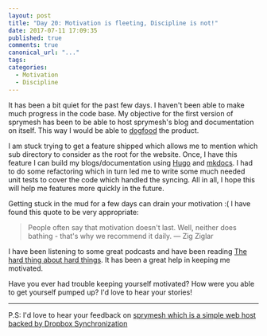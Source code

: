 ```yaml
---
layout: post
title: "Day 20: Motivation is fleeting, Discipline is not!"
date: 2017-07-11 17:09:35
published: true
comments: true
canonical_url: "..."
tags:
categories:
  - Motivation
  - Discipline
---
```


It has been a bit quiet for the past few days.
I haven't been able to make much progress in the code base. My objective for the first version
of sprymesh has been to be able to host sprymesh's blog and documentation on itself.
This way I would be able to [dogfood](https://en.wikipedia.org/wiki/Eating_your_own_dog_food) the product.

I am stuck trying to get a feature shipped which allows me to mention which sub directory to consider as the root
for the website. Once, I have this feature I can build my blogs/documentation using [Hugo](http://gohugo.io/) and [mkdocs](http://www.mkdocs.org/).
I had to do some refactoring which in turn led me to write some much needed unit tests to cover the code which handled the syncing.
All in all, I hope this will help me features more quickly in the future.

Getting stuck in the mud for a few days can drain your motivation :(
I have found this quote to be very appropriate:

> People often say that motivation doesn't last. Well, neither does bathing - that's why we recommend it daily. &mdash; Zig Ziglar

I have been listening to some great podcasts and have been reading [The hard thing about hard things](http://www.goodreads.com/book/show/18176747-the-hard-thing-about-hard-things).
It has been a great help in keeping me motivated.

Have you ever had trouble keeping yourself motivated? How were you able to get yourself pumped up? I'd love to hear your stories!

- - -
P.S: I'd love to hear your feedback on [sprymesh which is a simple web host backed by Dropbox Synchronization](https://sprymesh.com)
